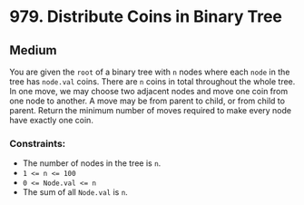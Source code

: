 # 979. Distribute Coins in Binary Tree

## Medium

You are given the `root` of a binary tree with `n` nodes where each `node` in the tree has `node.val` coins. There
are `n` coins in total throughout the whole tree. In one move, we may choose two adjacent nodes and move one coin from
one node to another. A move may be from parent to child, or from child to parent. Return the minimum number of moves
required to make every node have exactly one coin.

### Constraints:

- The number of nodes in the tree is `n`.
- `1 <= n <= 100`
- `0 <= Node.val <= n`
- The sum of all `Node.val` is `n`.
